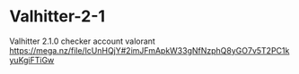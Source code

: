 # Valhitter-2-1
Valhitter 2.1.0 checker account valorant
https://mega.nz/file/lcUnHQjY#2imJFmApkW33gNfNzphQ8yGO7v5T2PC1kyuKgiFTiGw
